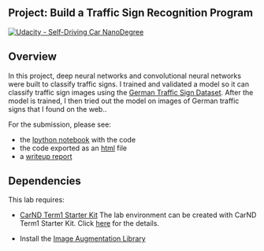 ## Project: Build a Traffic Sign Recognition Program
[![Udacity - Self-Driving Car NanoDegree](https://s3.amazonaws.com/udacity-sdc/github/shield-carnd.svg)](http://www.udacity.com/drive)

Overview
---
In this project, deep neural networks and convolutional neural networks were built to classify traffic signs. I trained and validated a model so it can classify traffic sign images using the [German Traffic Sign Dataset](http://benchmark.ini.rub.de/?section=gtsrb&subsection=dataset). After the model is trained, I then tried out the model on images of German traffic signs that I found on the web..

For the submission, please see: 
* the [Ipython notebook](./Traffic_Sign_Classifier.ipynb) with the code
* the code exported as an [html](./Traffic_Sign_Classifier.html) file
* a [writeup report](./writeup.md)

## Dependencies
This lab requires:

* [CarND Term1 Starter Kit](https://github.com/udacity/CarND-Term1-Starter-Kit)
The lab environment can be created with CarND Term1 Starter Kit. Click [here](https://github.com/udacity/CarND-Term1-Starter-Kit/blob/master/README.md) for the details.

* Install the [Image Augmentation Library](https://github.com/aleju/imgaug) 

